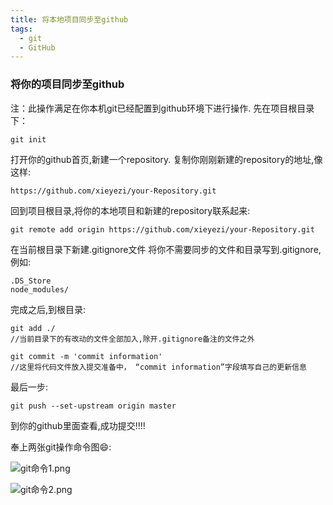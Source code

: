 ```yaml
---
title: 将本地项目同步至github
tags:
  - git
  - GitHub
---
```

### 将你的项目同步至github
 注：此操作满足在你本机git已经配置到github环境下进行操作.
  先在项目根目录下：

  ```git
  git init
  ```

  打开你的github首页,新建一个repository.
  复制你刚刚新建的repository的地址,像这样: <!-- more -->
  ```
  https://github.com/xieyezi/your-Repository.git
  ```
  回到项目根目录,将你的本地项目和新建的repository联系起来:
  ```
  git remote add origin https://github.com/xieyezi/your-Repository.git

  ```

  在当前根目录下新建.gitignore文件
  将你不需要同步的文件和目录写到.gitignore,例如:

  ```
  .DS_Store
  node_modules/
  ```

  完成之后,到根目录:
  ```
  git add ./
  //当前目录下的有改动的文件全部加入,除开.gitignore备注的文件之外   
  ```

  ```
  git commit -m 'commit information'
  //这里将代码文件放入提交准备中， “commit information”字段填写自己的更新信息

  ```

  最后一步:

  ```
 git push --set-upstream origin master

  ```

  到你的github里面查看,成功提交!!!!


  奉上两张git操作命令图😄:

  ![git命令1.png](https://i.loli.net/2019/03/26/5c9a278b188be.png)


  ![git命令2.png](https://i.loli.net/2019/03/26/5c9a278b03086.png)
